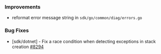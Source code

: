 ### Improvements

* reformat error message string in `sdk/go/common/diag/errors.go`

### Bug Fixes

- [sdk/dotnet] - Fix a race condition when detecting exceptions in stack creation
  [#8294](https://github.com/pulumi/pulumi/pull/8294)
